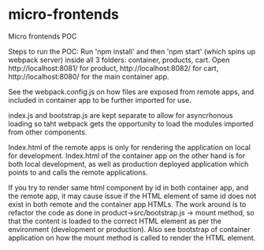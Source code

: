 # micro-frontends
Micro frontends POC

Steps to run the POC:
Run 'npm install' and then 'npm start' (which spins up webpack server) inside all 3 folders: container, products, cart. Open http://localhost:8081/ for product, http://localhost:8082/ for cart, http://localhost:8080/ for the main container app.

See the webpack.config.js on how files are exposed from remote apps, and included in container app to be further imported for use.

index.js and bootstrap.js are kept separate to allow for asyncrhonous loading so taht webpack gets the opportunity to load the modules imported from other components. 

Index.html of the remote apps is only for rendering the application on local for development. Index.html of the container app on the other hand is for both local development, as well as production deployed application which points to and calls the remote applications.

If you try to render same html component by id in both container app, and the remote app, it may cause issue if the HTML element of same id does not exist in both remote and the container app HTMLs. The work around is to refactor the code as done in product->src/bootstrap.js -> mount method, so that the content is loaded to the correct HTML element as per the environment (development or production). Also see bootstrap of container application on how the mount method is called to render the HTML element.


